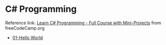 # C# Programming
Reference link: [Learn C# Programming - Full Course with Mini-Projects](https://www.youtube.com/watch?v=YrtFtdTTfv0) from freeCodeCamp.org
- [01-Hello World](csharp-freecodecamp/01-HelloWorld.md) 
